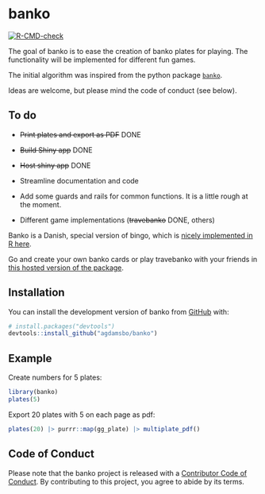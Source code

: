 
# banko

<!-- badges: start -->

[![R-CMD-check](https://github.com/agdamsbo/banko/actions/workflows/R-CMD-check.yaml/badge.svg)](https://github.com/agdamsbo/banko/actions/workflows/R-CMD-check.yaml)
<!-- badges: end -->

The goal of banko is to ease the creation of banko plates for playing.
The functionality will be implemented for different fun games.

The initial algorithm was inspired from the python package
[`banko`](https://github.com/skipperkongen/banko/).

Ideas are welcome, but please mind the code of conduct (see below).

## To do

- ~~Print plates and export as PDF~~ DONE

- ~~Build Shiny app~~ DONE

- ~~Host shiny app~~ DONE

- Streamline documentation and code

- Add some guards and rails for common functions. It is a little rough at the moment.

- Different game implementations (~~travebanko~~ DONE, others)

Banko is a Danish, special version of bingo, which is [nicely implemented in R
here](https://github.com/jennybc/bingo).

Go and create your own banko cards or play travebanko with your friends in
[this hosted version of the package](https://agdamsbo.shinyapps.io/banko/).

## Installation

You can install the development version of banko from
[GitHub](https://github.com/) with:

``` r
# install.packages("devtools")
devtools::install_github("agdamsbo/banko")
```

## Example

Create numbers for 5 plates:

``` r
library(banko)
plates(5)
```

Export 20 plates with 5 on each page as pdf:

``` r
plates(20) |> purrr::map(gg_plate) |> multiplate_pdf()
```

## Code of Conduct

Please note that the banko project is released with a [Contributor Code
of
Conduct](https://contributor-covenant.org/version/2/1/CODE_OF_CONDUCT.html).
By contributing to this project, you agree to abide by its terms.
